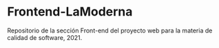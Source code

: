 # Frontend-LaModerna
Repositorio de la sección Front-end del proyecto web para la materia de calidad de software, 2021.

